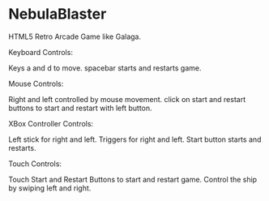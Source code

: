 # NebulaBlaster
HTML5 Retro Arcade Game like Galaga.

Keyboard Controls:

Keys a and d to move.
spacebar starts and restarts game.

Mouse Controls:

Right and left controlled by mouse movement.
click on start and restart buttons to start and restart with left button.

XBox Controller Controls:

Left stick for right and left.
Triggers for right and left.
Start button starts and restarts.

Touch Controls:

Touch Start and Restart Buttons to start and restart game.
Control the ship by swiping left and right.
